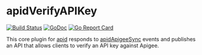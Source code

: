 # apidVerifyAPIKey

[![Build Status](https://travis-ci.org/apid/apidVerifyApiKey.svg)](https://travis-ci.org/apid/apidVerifyApiKey) [![GoDoc](https://godoc.org/github.com/apid/apidVerifyApiKey?status.svg)](https://godoc.org/github.com/apid/apidVerifyApiKey) [![Go Report Card](https://goreportcard.com/badge/github.com/apid/apidVerifyApiKey)](https://goreportcard.com/report/github.com/apid/apidVerifyApiKey)

This core plugin for [apid](http://github.com/apid/apid) responds to [apidApigeeSync](https://github.com/apid/apidApigeeSync) 
events and publishes an API that allows clients to verify an API key against Apigee.

